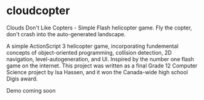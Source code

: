 # cloudcopter
Clouds Don't Like Copters - Simple Flash helicopter game. Fly the copter, don't crash into the auto-generated landscape.

A simple ActionScript 3 helicopter game, incorporating fundemental concepts of object-oriented programming, collision detection, 2D navigation, level-autogeneration, and UI. Inspired by the number one flash game on the internet. This project was written as a final Grade 12 Computer Science project by Isa Hassen, and it won the Canada-wide high school Digis award.

Demo coming soon
